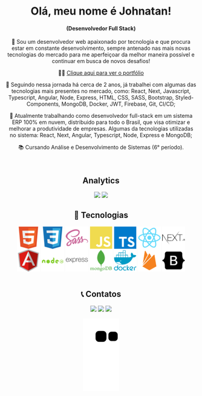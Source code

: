 <h1 align="center">Olá, meu nome é Johnatan!</h1>
<h4 align="center">(Desenvolvedor Full Stack)</h4>
<div align="center">
 👋 Sou um desenvolvedor web apaixonado por tecnologia e que procura estar em constante desenvolvimento, sempre antenado nas mais novas tecnologias do mercado para me aperfeiçoar da melhor maneira possível e continuar em busca de novos desafios!
 <br>
 
 👨‍💻 <a href="https://portfolio-one-omega-59.vercel.app/" target="_blank" rel="nooper noreferrer">Clique aqui para ver o portfólio</a> 
 <br>
 
 🔭 Seguindo nessa jornada há cerca de 2 anos, já trabalhei com algumas das tecnologias mais presentes no mercado, como: React, Next, Javascript, Typescript, Angular, Node, Express, HTML, CSS, SASS, Bootstrap, Styled-Components, MongoDB, Docker, JWT, Firebase, Git, CI/CD;
 <br>
 
 🌱 Atualmente trabalhando como desenvolvedor full-stack em um sistema ERP 100% em nuvem, distribuido para todo o Brasil, que visa otimizar e melhorar a produtividade de empresas. Algumas da tecnologias utilizadas no sistema: React, Next, Angular, Typescript, Node, Express e MongoDB;
 <br>
 
 📚 Cursando Análise e Desenvolvimento de Sistemas (6° período).
</div>

<br>


<div align="center">
  <h2>Analytics</h2>
  <img width="450em"  src="https://github-readme-stats.vercel.app/api?username=johnatanSO&show_icons=true&theme=monokai&include_all_commits=true&count_private=true"/>
  <img width="450em"   src="https://github-readme-stats.vercel.app/api/top-langs/?username=johnatanSO&layout=compact&langs_count=7&theme=monokai"/>
</div>
  
>
<div align="center" style="display: inline_block">
 <h2>🚀 Tecnologias </h2>
    <img align="center" alt="John-HTML" height="60" width="60"                src="https://raw.githubusercontent.com/devicons/devicon/master/icons/html5/html5-original.svg">
    <img align="center" alt="John-CSS" height="60" width="60" src="https://raw.githubusercontent.com/devicons/devicon/master/icons/css3/css3-original.svg">
    <img align="center" alt="John-Bootstrap" height="60" width="60" src="https://raw.githubusercontent.com/devicons/devicon/master/icons/sass/sass-original.svg">
    <img align="center" alt="John-JS" height="60" width=60" src="https://raw.githubusercontent.com/devicons/devicon/master/icons/javascript/javascript-plain.svg">
     <img align="center" alt="John-JS" height="60" width=60" src="https://raw.githubusercontent.com/devicons/devicon/master/icons/typescript/typescript-original.svg">
    <img align="center" alt="John-React" height="60" width="60" src="https://raw.githubusercontent.com/devicons/devicon/master/icons/react/react-original.svg">
    <img align="center" alt="John-Next" height="60" width="60" src="https://raw.githubusercontent.com/devicons/devicon/master/icons/nextjs/nextjs-original-wordmark.svg">
    <img align="center" alt="John-Next" height="60" width="60" src="https://raw.githubusercontent.com/devicons/devicon/master/icons/angularjs/angularjs-original.svg">
    <img align="center" alt="John-Bootstrap" height="60" width="60" src="https://raw.githubusercontent.com/devicons/devicon/master/icons/nodejs/nodejs-plain-wordmark.svg">
    <img align="center" alt="John-Bootstrap" height="60" width="60" src="https://raw.githubusercontent.com/devicons/devicon/master/icons/express/express-original-wordmark.svg">
   <img align="center" alt="John-Bootstrap" height="60" width="60" src="https://raw.githubusercontent.com/devicons/devicon/master/icons/mongodb/mongodb-plain-wordmark.svg">
  <img align="center" alt="John-Bootstrap" height="60" width="60" src="https://raw.githubusercontent.com/devicons/devicon/master/icons/docker/docker-plain-wordmark.svg">
    <img align="center" alt="John-Firebase" height="60" width="60" src="https://raw.githubusercontent.com/devicons/devicon/master/icons/firebase/firebase-plain.svg">
    <img align="center" alt="John-Bootstrap" height="60" width="60" src="https://raw.githubusercontent.com/devicons/devicon/master/icons/bootstrap/bootstrap-plain.svg">
    
    
  
</div>
    
  
  <br>
<div align="center"> 
  <h2>📞 Contatos</h2>
  <a href = "mailto:devsantosjohn@gmail.com"><img src="https://img.shields.io/badge/-Gmail-%23333?style=for-the-badge&logo=gmail&logoColor=white" target="_blank"></a>
  <a href="https://www.linkedin.com/in/johnatan-santos" target="_blank"><img src="https://img.shields.io/badge/-LinkedIn-%230077B5?style=for-the-badge&logo=linkedin&logoColor=white" target="_blank"></a>
 <a href="https://wa.me/61984022596" target="_blank"><img src="https://img.shields.io/badge/-Whatsapp-4af23?style=for-the-badge&logo=whatsapp&logoColor=white" target="_blank"></a>
 
 
  ![Snake animation](https://github.com/johnatanSO/johnatanSO/blob/output/github-contribution-grid-snake.svg)
</div>
